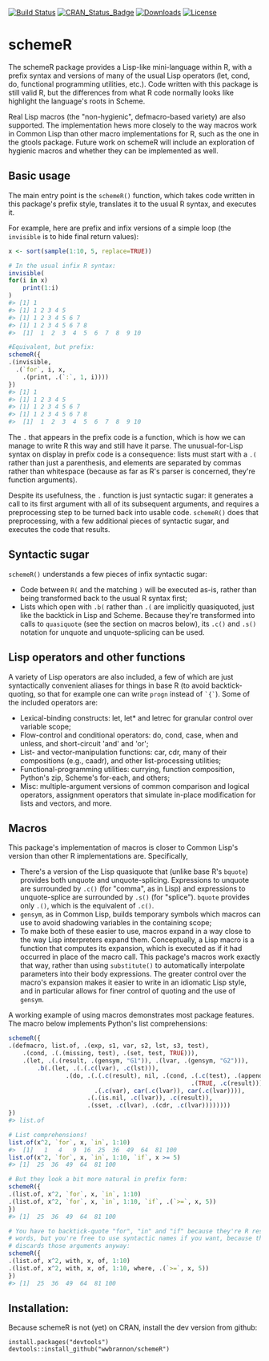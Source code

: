 
<!-- README.md is generated from README.Rmd. Please edit that file -->
[![Build Status](https://img.shields.io/travis/wwbrannon/schemeR.svg?style=flat)](https://travis-ci.org/wwbrannon/schemeR) [![CRAN\_Status\_Badge](https://www.r-pkg.org/badges/version/schemeR)](https://cran.r-project.org/package=schemeR) [![Downloads](https://cranlogs.r-pkg.org/badges/schemeR)](https://cran.r-project.org/package=schemeR) [![License](https://img.shields.io/:license-mit-blue.svg?style=flat)](https://wwbrannon.mit-license.org/)

schemeR
=======

The schemeR package provides a Lisp-like mini-language within R, with a prefix syntax and versions of many of the usual Lisp operators (let, cond, do, functional programming utilities, etc.). Code written with this package is still valid R, but the differences from what R code normally looks like highlight the language's roots in Scheme.

Real Lisp macros (the "non-hygienic", defmacro-based variety) are also supported. The implementation hews more closely to the way macros work in Common Lisp than other macro implementations for R, such as the one in the gtools package. Future work on schemeR will include an exploration of hygienic macros and whether they can be implemented as well.

Basic usage
-----------

The main entry point is the `schemeR()` function, which takes code written in this package's prefix style, translates it to the usual R syntax, and executes it.

For example, here are prefix and infix versions of a simple loop (the `invisible` is to hide final return values):

``` r
x <- sort(sample(1:10, 5, replace=TRUE))

# In the usual infix R syntax:
invisible(
for(i in x)
    print(1:i)
)
#> [1] 1
#> [1] 1 2 3 4 5
#> [1] 1 2 3 4 5 6 7
#> [1] 1 2 3 4 5 6 7 8
#>  [1]  1  2  3  4  5  6  7  8  9 10

#Equivalent, but prefix:
schemeR({
.(invisible,
  .(`for`, i, x,
    .(print, .(`:`, 1, i))))
})
#> [1] 1
#> [1] 1 2 3 4 5
#> [1] 1 2 3 4 5 6 7
#> [1] 1 2 3 4 5 6 7 8
#>  [1]  1  2  3  4  5  6  7  8  9 10
```

The `.` that appears in the prefix code is a function, which is how we can manage to write R this way and still have it parse. The unusual-for-Lisp syntax on display in prefix code is a consequence: lists must start with a `.(` rather than just a parenthesis, and elements are separated by commas rather than whitespace (because as far as R's parser is concerned, they're function arguments).

Despite its usefulness, the `.` function is just syntactic sugar: it generates a call to its first argument with all of its subsequent arguments, and requires a preprocessing step to be turned back into usable code. `schemeR()` does that preprocessing, with a few additional pieces of syntactic sugar, and executes the code that results.

Syntactic sugar
---------------

`schemeR()` understands a few pieces of infix syntactic sugar:

-   Code between `R(` and the matching `)` will be executed as-is, rather than being transformed back to the usual R syntax first;
-   Lists which open with `.b(` rather than `.(` are implicitly quasiquoted, just like the backtick in Lisp and Scheme. Because they're transformed into calls to `quasiquote` (see the section on macros below), its `.c()` and `.s()` notation for unquote and unquote-splicing can be used.

Lisp operators and other functions
----------------------------------

A variety of Lisp operators are also included, a few of which are just syntactically convenient aliases for things in base R (to avoid backtick-quoting, so that for example one can write `progn` instead of `` `{` ``). Some of the included operators are:

-   Lexical-binding constructs: let, let\* and letrec for granular control over variable scope;
-   Flow-control and conditional operators: do, cond, case, when and unless, and short-circuit 'and' and 'or';
-   List- and vector-manipulation functions: car, cdr, many of their compositions (e.g., caadr), and other list-processing utilities;
-   Functional-programming utilities: currying, function composition, Python's zip, Scheme's for-each, and others;
-   Misc: multiple-argument versions of common comparison and logical operators, assignment operators that simulate in-place modification for lists and vectors, and more.

Macros
------

This package's implementation of macros is closer to Common Lisp's version than other R implementations are. Specifically,

-   There's a version of the Lisp quasiquote that (unlike base R's `bquote`) provides both unquote and unquote-splicing. Expressions to unquote are surrounded by `.c()` (for "comma", as in Lisp) and expressions to unquote-splice are surrounded by `.s()` (for "splice"). `bquote` provides only `.()`, which is the equivalent of `.c()`.
-   `gensym`, as in Common Lisp, builds temporary symbols which macros can use to avoid shadowing variables in the containing scope;
-   To make both of these easier to use, macros expand in a way close to the way Lisp interpreters expand them. Conceptually, a Lisp macro is a function that computes its expansion, which is executed as if it had occurred in place of the macro call. This package's macros work exactly that way, rather than using `substitute()` to automatically interpolate parameters into their body expressions. The greater control over the macro's expansion makes it easier to write in an idiomatic Lisp style, and in particular allows for finer control of quoting and the use of `gensym`.

A working example of using macros demonstrates most package features. The macro below implements Python's list comprehensions:

``` r
schemeR({
.(defmacro, list.of, .(exp, s1, var, s2, lst, s3, test),
    .(cond, .(.(missing, test), .(set, test, TRUE))),
    .(let, .(.(result, .(gensym, "G1")), .(lvar, .(gensym, "G2"))),
        .b(.(let, .(.(.c(lvar), .c(lst))),
                .(do, .(.(.c(result), nil, .(cond, .(.c(test), .(append, .c(result), .c(exp))),
                                                   .(TRUE, .c(result)))),
                        .(.c(var), car(.c(lvar)), car(.c(lvar)))),
                      .(.(is.nil, .c(lvar)), .c(result)),
                      .(sset, .c(lvar), .(cdr, .c(lvar))))))))
})
#> list.of

# List comprehensions!
list.of(x^2, `for`, x, `in`, 1:10)
#>  [1]   1   4   9  16  25  36  49  64  81 100
list.of(x^2, `for`, x, `in`, 1:10, `if`, x >= 5)
#> [1]  25  36  49  64  81 100

# But they look a bit more natural in prefix form:
schemeR({
.(list.of, x^2, `for`, x, `in`, 1:10)
.(list.of, x^2, `for`, x, `in`, 1:10, `if`, .(`>=`, x, 5))
})
#> [1]  25  36  49  64  81 100

# You have to backtick-quote "for", "in" and "if" because they're R reserved
# words, but you're free to use syntactic names if you want, because the macro
# discards those arguments anyway:
schemeR({
.(list.of, x^2, with, x, of, 1:10)
.(list.of, x^2, with, x, of, 1:10, where, .(`>=`, x, 5))
})
#> [1]  25  36  49  64  81 100
```

Installation:
-------------

Because schemeR is not (yet) on CRAN, install the dev version from github:

    install.packages("devtools")
    devtools::install_github("wwbrannon/schemeR")
